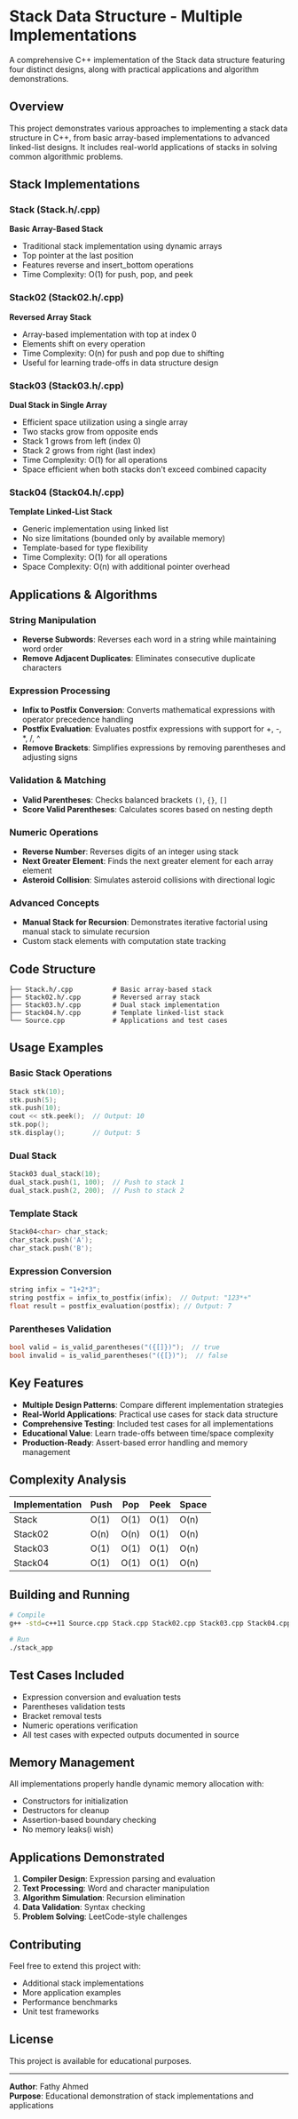# Stack Data Structure - Multiple Implementations

A comprehensive C++ implementation of the Stack data structure featuring four distinct designs, along with practical applications and algorithm demonstrations.

## Overview

This project demonstrates various approaches to implementing a stack data structure in C++, from basic array-based implementations to advanced linked-list designs. It includes real-world applications of stacks in solving common algorithmic problems.

## Stack Implementations

### Stack (Stack.h/.cpp)

**Basic Array-Based Stack**

- Traditional stack implementation using dynamic arrays
- Top pointer at the last position
- Features reverse and insert_bottom operations
- Time Complexity: O(1) for push, pop, and peek

### Stack02 (Stack02.h/.cpp)

**Reversed Array Stack**

- Array-based implementation with top at index 0
- Elements shift on every operation
- Time Complexity: O(n) for push and pop due to shifting
- Useful for learning trade-offs in data structure design

### Stack03 (Stack03.h/.cpp)

**Dual Stack in Single Array**

- Efficient space utilization using a single array
- Two stacks grow from opposite ends
- Stack 1 grows from left (index 0)
- Stack 2 grows from right (last index)
- Time Complexity: O(1) for all operations
- Space efficient when both stacks don't exceed combined capacity

### Stack04 (Stack04.h/.cpp)

**Template Linked-List Stack**

- Generic implementation using linked list
- No size limitations (bounded only by available memory)
- Template-based for type flexibility
- Time Complexity: O(1) for all operations
- Space Complexity: O(n) with additional pointer overhead

## Applications & Algorithms

### String Manipulation

- **Reverse Subwords**: Reverses each word in a string while maintaining word order
- **Remove Adjacent Duplicates**: Eliminates consecutive duplicate characters

### Expression Processing

- **Infix to Postfix Conversion**: Converts mathematical expressions with operator precedence handling
- **Postfix Evaluation**: Evaluates postfix expressions with support for +, -, \*, /, ^
- **Remove Brackets**: Simplifies expressions by removing parentheses and adjusting signs

### Validation & Matching

- **Valid Parentheses**: Checks balanced brackets `()`, `{}`, `[]`
- **Score Valid Parentheses**: Calculates scores based on nesting depth

### Numeric Operations

- **Reverse Number**: Reverses digits of an integer using stack
- **Next Greater Element**: Finds the next greater element for each array element
- **Asteroid Collision**: Simulates asteroid collisions with directional logic

### Advanced Concepts

- **Manual Stack for Recursion**: Demonstrates iterative factorial using manual stack to simulate recursion
- Custom stack elements with computation state tracking

## Code Structure

```
├── Stack.h/.cpp          # Basic array-based stack
├── Stack02.h/.cpp        # Reversed array stack
├── Stack03.h/.cpp        # Dual stack implementation
├── Stack04.h/.cpp        # Template linked-list stack
└── Source.cpp            # Applications and test cases
```

## Usage Examples

### Basic Stack Operations

```cpp
Stack stk(10);
stk.push(5);
stk.push(10);
cout << stk.peek();  // Output: 10
stk.pop();
stk.display();       // Output: 5
```

### Dual Stack

```cpp
Stack03 dual_stack(10);
dual_stack.push(1, 100);  // Push to stack 1
dual_stack.push(2, 200);  // Push to stack 2
```

### Template Stack

```cpp
Stack04<char> char_stack;
char_stack.push('A');
char_stack.push('B');
```

### Expression Conversion

```cpp
string infix = "1+2*3";
string postfix = infix_to_postfix(infix);  // Output: "123*+"
float result = postfix_evaluation(postfix); // Output: 7
```

### Parentheses Validation

```cpp
bool valid = is_valid_parentheses("({[]})");  // true
bool invalid = is_valid_parentheses("({[})");  // false
```

## Key Features

- **Multiple Design Patterns**: Compare different implementation strategies
- **Real-World Applications**: Practical use cases for stack data structure
- **Comprehensive Testing**: Included test cases for all implementations
- **Educational Value**: Learn trade-offs between time/space complexity
- **Production-Ready**: Assert-based error handling and memory management

## Complexity Analysis

| Implementation | Push | Pop  | Peek | Space |
| -------------- | ---- | ---- | ---- | ----- |
| Stack          | O(1) | O(1) | O(1) | O(n)  |
| Stack02        | O(n) | O(n) | O(1) | O(n)  |
| Stack03        | O(1) | O(1) | O(1) | O(n)  |
| Stack04        | O(1) | O(1) | O(1) | O(n)  |

## Building and Running

```bash
# Compile
g++ -std=c++11 Source.cpp Stack.cpp Stack02.cpp Stack03.cpp Stack04.cpp -o stack_app

# Run
./stack_app
```

## Test Cases Included

- Expression conversion and evaluation tests
- Parentheses validation tests
- Bracket removal tests
- Numeric operations verification
- All test cases with expected outputs documented in source

## Memory Management

All implementations properly handle dynamic memory allocation with:

- Constructors for initialization
- Destructors for cleanup
- Assertion-based boundary checking
- No memory leaks(i wish)

## Applications Demonstrated

1. **Compiler Design**: Expression parsing and evaluation
2. **Text Processing**: Word and character manipulation
3. **Algorithm Simulation**: Recursion elimination
4. **Data Validation**: Syntax checking
5. **Problem Solving**: LeetCode-style challenges

## Contributing

Feel free to extend this project with:

- Additional stack implementations
- More application examples
- Performance benchmarks
- Unit test frameworks

## License

This project is available for educational purposes.

---

**Author**: Fathy Ahmed  
**Purpose**: Educational demonstration of stack implementations and applications
